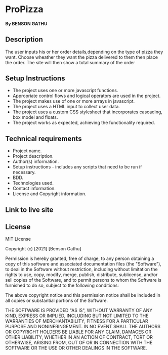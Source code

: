 # ProPizza
#### By BENSON GATHU   
## Description
The user inputs his or her order details,depending on the type of pizza they want. Choose wheather they want the pizza delivered to them then place the order. The site will then show a total summary of the order
## Setup Instructions
* The project uses one or more javascript functions.
* Appropriate control flows and logical operators are used in the project.
* The project makes use of one or more arrays in javascript.
* The project uses a  HTML input to collect user data.
* The project uses a custom CSS stylesheet that incorporates cascading, box model and floats.
* The project works as expected, achieving the functionality required.
## Technical requirements
* Project name.
* Project description.
* Author(s) information.
* Setup instructions - includes any scripts that need to be run if necessary.
* BDD.
* Technologies used.
* Contact information.
* License and Copyright information.
## Link to live site
[](link)
## License
MIT License

Copyright (c) [2021] [Benson Gathu]

Permission is hereby granted, free of charge, to any person obtaining a copy
of this software and associated documentation files (the "Software"), to deal
in the Software without restriction, including without limitation the rights
to use, copy, modify, merge, publish, distribute, sublicense, and/or sell
copies of the Software, and to permit persons to whom the Software is
furnished to do so, subject to the following conditions:

The above copyright notice and this permission notice shall be included in all
copies or substantial portions of the Software.

THE SOFTWARE IS PROVIDED "AS IS", WITHOUT WARRANTY OF ANY KIND, EXPRESS OR
IMPLIED, INCLUDING BUT NOT LIMITED TO THE WARRANTIES OF MERCHANTABILITY,
FITNESS FOR A PARTICULAR PURPOSE AND NONINFRINGEMENT. IN NO EVENT SHALL THE
AUTHORS OR COPYRIGHT HOLDERS BE LIABLE FOR ANY CLAIM, DAMAGES OR OTHER
LIABILITY, WHETHER IN AN ACTION OF CONTRACT, TORT OR OTHERWISE, ARISING FROM,
OUT OF OR IN CONNECTION WITH THE SOFTWARE OR THE USE OR OTHER DEALINGS IN THE
SOFTWARE.
